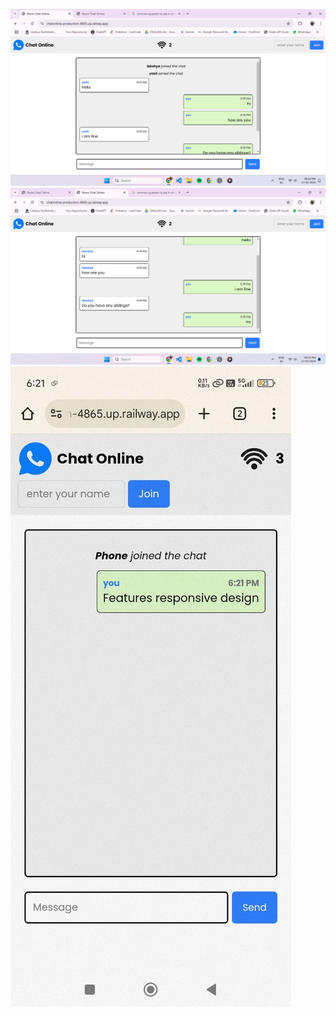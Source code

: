 ![Interface on desktop](./screenshots/pc1.png)
![Interface on desktop](./screenshots/pc2.png)
![Interface on Phone](./screenshots/phone.jpeg)